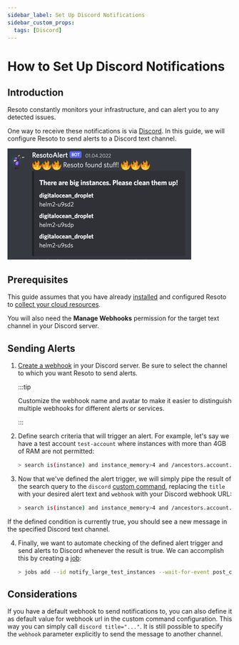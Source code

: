 ```yaml
---
sidebar_label: Set Up Discord Notifications
sidebar_custom_props:
  tags: [Discord]
---
```


# How to Set Up Discord Notifications

## Introduction

Resoto constantly monitors your infrastructure, and can alert you to any detected issues.

One way to receive these notifications is via [Discord](https://discord.com). In this guide, we will configure Resoto to send alerts to a Discord text channel.

![Discord Alert Message](img/discord_alert.png)

## Prerequisites

This guide assumes that you have already [installed](../../getting-started/installation/index.md) and configured Resoto to [collect your cloud resources](../../getting-started/configuration/cloud-providers/index.md).

You will also need the **Manage Webhooks** permission for the target text channel in your Discord server.

## Sending Alerts

1. [Create a webhook](https://support.discord.com/hc/en-us/articles/228383668-Intro-to-Webhooks) in your Discord server. Be sure to select the channel to which you want Resoto to send alerts.

   :::tip

   Customize the webhook name and avatar to make it easier to distinguish multiple webhooks for different alerts or services.

   :::

2. Define search criteria that will trigger an alert. For example, let's say we have a test account `test-account` where instances with more than 4GB of RAM are not permitted:

   ```bash
   > search is(instance) and instance_memory>4 and /ancestors.account.reported.name==test-account
   ```

3. Now that we've defined the alert trigger, we will simply pipe the result of the search query to the `discord` [custom command](../../reference/cli/index.md#custom-commands), replacing the `title` with your desired alert text and `webhook` with your Discord webhook URL:

   ```bash
   > search is(instance) and instance_memory>4 and /ancestors.account.reported.name==test-account | discord title="Large instances found in test-account" webhook="https://discord.com/api/webhooks/..."
   ```

If the defined condition is currently true, you should see a new message in the specified Discord text channel.

4. Finally, we want to automate checking of the defined alert trigger and send alerts to Discord whenever the result is true. We can accomplish this by creating a [job](/docs/concepts/automation/job):

   ```bash
   > jobs add --id notify_large_test_instances --wait-for-event post_collect 'search is(instance) and instance_memory>4 and /ancestors.account.reported.name==test-account | discord title="Large instances found in test-account" webhook="https://discord.com/api/webhooks/..."'
   ```

## Considerations

If you have a default webhook to send notifications to, you can also define it as default value for webhook url in the custom command configuration. This way you can simply call `discord title="..."`. It is still possible to specify the `webhook` parameter explicitly to send the message to another channel.
